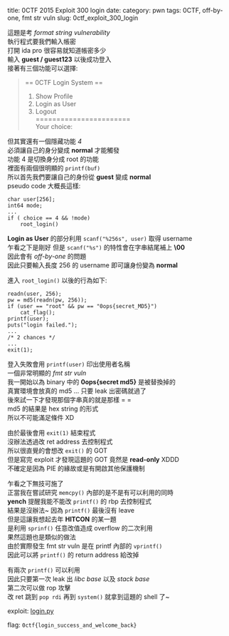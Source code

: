 title: 0CTF 2015 Exploit 300 login
date:
category: pwn
tags: 0CTF, off-by-one, fmt str vuln
slug: 0ctf_exploit_300_login

這題是考 *format string vulnerability*  
執行程式要我們輸入帳密  
打開 ida pro 很容易就知道帳密多少  
輸入 **guest / guest123** 以後成功登入  
接著有三個功能可以選擇:  

> == 0CTF Login System ==  
> 1. Show Profile  
> 2. Login as User  
> 3. Logout  
> =======================  
> Your choice:  

但其實還有一個隱藏功能 *4*  
必須讓自己的身分變成 **normal** 才能觸發  
功能 4 是切換身分成 root 的功能  
裡面有兩個很明顯的 `printf(buf)`  
所以首先我們要讓自己的身份從 **guest** 變成 **normal**  
pseudo code 大概長這樣:  

```
char user[256];
int64 mode;
...
if ( choice == 4 && !mode)
    root_login()
```

**Login as User** 的部分利用 `scanf("%256s", user)` 取得 username  
乍看之下是剛好 但是 `scanf("%s")` 的特性會在字串結尾補上 **\00**  
因此會有 *off-by-one* 的問題  
因此只要輸入長度 256 的 username 即可讓身份變為 **normal**  

進入 `root_login()` 以後的行為如下:  

```
readn(user, 256);
pw = md5(readn(pw, 256));
if (user == "root" && pw == "0ops{secret_MD5}")
    cat_flag();
printf(user);
puts("login failed.");
...
/* 2 chances */
...
exit(1);
```

登入失敗會用 `printf(user)` 印出使用者名稱  
一個非常明顯的 *fmt str vuln*  
我一開始以為 binary 中的 **0ops{secret md5}** 是被替換掉的  
真實環境會放真的 md5 ... 只要 leak 出密碼就過了  
後來試一下才發現那個字串真的就是那樣 = =  
md5 的結果是 hex string 的形式  
所以不可能滿足條件 XD  

由於最後會用 `exit(1)` 結束程式  
沒辦法透過改 ret address 去控制程式  
所以很直覺的會想改 `exit()` 的 GOT  
但是寫完 exploit 才發現這題的 GOT 竟然是 **read-only** XDDD  
不確定是因為 PIE 的緣故或是有開啟其他保護機制  

乍看之下無技可施了  
正當我在嘗試研究 `memcpy()` 內部的是不是有可以利用的同時  
**yench** 提醒我能不能改 `printf()` 的 rbp 去控制程式  
結果是沒辦法~ 因為 `printf()` 最後沒有 leave  
但是這讓我想起去年 **HITCON** 的某一題  
是利用 `sprinf()` 任意改值造成 overflow 的二次利用  
果然這題也是類似的做法  
由於實際發生 fmt str vuln 是在 printf 內部的 `vprintf()`  
因此可以將 `printf()` 的 return address 給改掉  

有兩次 `printf()` 可以利用  
因此只要第一次 leak 出 *libc base* 以及 *stack base*  
第二次可以做 rop 攻擊  
改 ret 跳到 `pop rdi` 再到 `system()` 就拿到這題的 shell 了~  

exploit: [login.py]({filename}/exp/login.py)  

flag: `0ctf{login_success_and_welcome_back}`  
